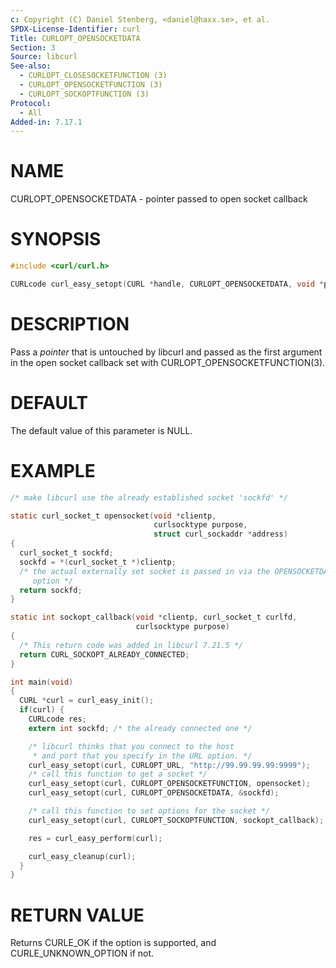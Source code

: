 ```yaml
---
c: Copyright (C) Daniel Stenberg, <daniel@haxx.se>, et al.
SPDX-License-Identifier: curl
Title: CURLOPT_OPENSOCKETDATA
Section: 3
Source: libcurl
See-also:
  - CURLOPT_CLOSESOCKETFUNCTION (3)
  - CURLOPT_OPENSOCKETFUNCTION (3)
  - CURLOPT_SOCKOPTFUNCTION (3)
Protocol:
  - All
Added-in: 7.17.1
---
```


# NAME

CURLOPT_OPENSOCKETDATA - pointer passed to open socket callback

# SYNOPSIS

~~~c
#include <curl/curl.h>

CURLcode curl_easy_setopt(CURL *handle, CURLOPT_OPENSOCKETDATA, void *pointer);
~~~

# DESCRIPTION

Pass a *pointer* that is untouched by libcurl and passed as the first
argument in the open socket callback set with
CURLOPT_OPENSOCKETFUNCTION(3).

# DEFAULT

The default value of this parameter is NULL.

# EXAMPLE

~~~c
/* make libcurl use the already established socket 'sockfd' */

static curl_socket_t opensocket(void *clientp,
                                curlsocktype purpose,
                                struct curl_sockaddr *address)
{
  curl_socket_t sockfd;
  sockfd = *(curl_socket_t *)clientp;
  /* the actual externally set socket is passed in via the OPENSOCKETDATA
     option */
  return sockfd;
}

static int sockopt_callback(void *clientp, curl_socket_t curlfd,
                            curlsocktype purpose)
{
  /* This return code was added in libcurl 7.21.5 */
  return CURL_SOCKOPT_ALREADY_CONNECTED;
}

int main(void)
{
  CURL *curl = curl_easy_init();
  if(curl) {
    CURLcode res;
    extern int sockfd; /* the already connected one */

    /* libcurl thinks that you connect to the host
     * and port that you specify in the URL option. */
    curl_easy_setopt(curl, CURLOPT_URL, "http://99.99.99.99:9999");
    /* call this function to get a socket */
    curl_easy_setopt(curl, CURLOPT_OPENSOCKETFUNCTION, opensocket);
    curl_easy_setopt(curl, CURLOPT_OPENSOCKETDATA, &sockfd);

    /* call this function to set options for the socket */
    curl_easy_setopt(curl, CURLOPT_SOCKOPTFUNCTION, sockopt_callback);

    res = curl_easy_perform(curl);

    curl_easy_cleanup(curl);
  }
}
~~~

# RETURN VALUE

Returns CURLE_OK if the option is supported, and CURLE_UNKNOWN_OPTION if not.
